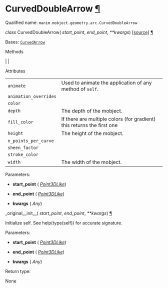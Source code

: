 # CurvedDoubleArrow [¶](https://docs.manim.community/en/stable/reference/manim.mobject.geometry.arc.CurvedDoubleArrow.html\#curveddoublearrow "Link to this heading")

Qualified name: `manim.mobject.geometry.arc.CurvedDoubleArrow`

_class_ CurvedDoubleArrow( _start\_point_, _end\_point_, _\*\*kwargs_) [\[source\]](https://docs.manim.community/en/stable/_modules/manim/mobject/geometry/arc.html#CurvedDoubleArrow) [¶](https://docs.manim.community/en/stable/reference/manim.mobject.geometry.arc.CurvedDoubleArrow.html#manim.mobject.geometry.arc.CurvedDoubleArrow "Link to this definition")

Bases: [`CurvedArrow`](https://docs.manim.community/en/stable/reference/manim.mobject.geometry.arc.CurvedArrow.html#manim.mobject.geometry.arc.CurvedArrow "manim.mobject.geometry.arc.CurvedArrow")

Methods

|
|

Attributes

|     |     |
| --- | --- |
| `animate` | Used to animate the application of any method of `self`. |
| `animation_overrides` |  |
| `color` |  |
| `depth` | The depth of the mobject. |
| `fill_color` | If there are multiple colors (for gradient) this returns the first one |
| `height` | The height of the mobject. |
| `n_points_per_curve` |  |
| `sheen_factor` |  |
| `stroke_color` |  |
| `width` | The width of the mobject. |

Parameters:

- **start\_point** ( [_Point3DLike_](https://docs.manim.community/en/stable/reference/manim.typing.html#manim.typing.Point3DLike "manim.typing.Point3DLike"))

- **end\_point** ( [_Point3DLike_](https://docs.manim.community/en/stable/reference/manim.typing.html#manim.typing.Point3DLike "manim.typing.Point3DLike"))

- **kwargs** ( _Any_)


\_original\_\_init\_\_( _start\_point_, _end\_point_, _\*\*kwargs_) [¶](https://docs.manim.community/en/stable/reference/manim.mobject.geometry.arc.CurvedDoubleArrow.html#manim.mobject.geometry.arc.CurvedDoubleArrow._original__init__ "Link to this definition")

Initialize self. See help(type(self)) for accurate signature.

Parameters:

- **start\_point** ( [_Point3DLike_](https://docs.manim.community/en/stable/reference/manim.typing.html#manim.typing.Point3DLike "manim.typing.Point3DLike"))

- **end\_point** ( [_Point3DLike_](https://docs.manim.community/en/stable/reference/manim.typing.html#manim.typing.Point3DLike "manim.typing.Point3DLike"))

- **kwargs** ( _Any_)


Return type:

None